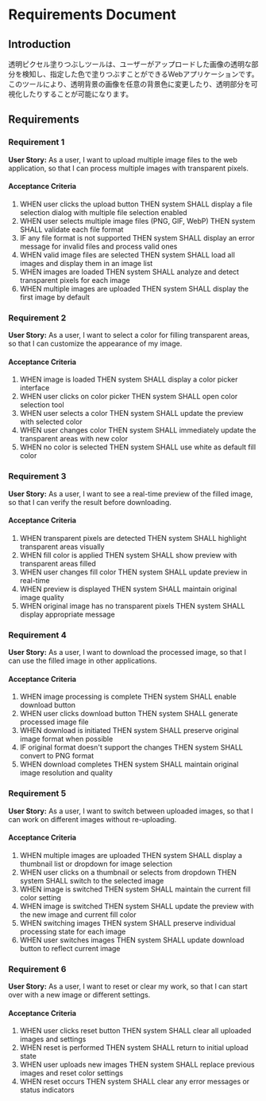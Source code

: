 # Requirements Document

## Introduction

透明ピクセル塗りつぶしツールは、ユーザーがアップロードした画像の透明な部分を検知し、指定した色で塗りつぶすことができるWebアプリケーションです。このツールにより、透明背景の画像を任意の背景色に変更したり、透明部分を可視化したりすることが可能になります。

## Requirements

### Requirement 1

**User Story:** As a user, I want to upload multiple image files to the web application, so that I can process multiple images with transparent pixels.

#### Acceptance Criteria

1. WHEN user clicks the upload button THEN system SHALL display a file selection dialog with multiple file selection enabled
2. WHEN user selects multiple image files (PNG, GIF, WebP) THEN system SHALL validate each file format
3. IF any file format is not supported THEN system SHALL display an error message for invalid files and process valid ones
4. WHEN valid image files are selected THEN system SHALL load all images and display them in an image list
5. WHEN images are loaded THEN system SHALL analyze and detect transparent pixels for each image
6. WHEN multiple images are uploaded THEN system SHALL display the first image by default

### Requirement 2

**User Story:** As a user, I want to select a color for filling transparent areas, so that I can customize the appearance of my image.

#### Acceptance Criteria

1. WHEN image is loaded THEN system SHALL display a color picker interface
2. WHEN user clicks on color picker THEN system SHALL open color selection tool
3. WHEN user selects a color THEN system SHALL update the preview with selected color
4. WHEN user changes color THEN system SHALL immediately update the transparent areas with new color
5. WHEN no color is selected THEN system SHALL use white as default fill color

### Requirement 3

**User Story:** As a user, I want to see a real-time preview of the filled image, so that I can verify the result before downloading.

#### Acceptance Criteria

1. WHEN transparent pixels are detected THEN system SHALL highlight transparent areas visually
2. WHEN fill color is applied THEN system SHALL show preview with transparent areas filled
3. WHEN user changes fill color THEN system SHALL update preview in real-time
4. WHEN preview is displayed THEN system SHALL maintain original image quality
5. WHEN original image has no transparent pixels THEN system SHALL display appropriate message

### Requirement 4

**User Story:** As a user, I want to download the processed image, so that I can use the filled image in other applications.

#### Acceptance Criteria

1. WHEN image processing is complete THEN system SHALL enable download button
2. WHEN user clicks download button THEN system SHALL generate processed image file
3. WHEN download is initiated THEN system SHALL preserve original image format when possible
4. IF original format doesn't support the changes THEN system SHALL convert to PNG format
5. WHEN download completes THEN system SHALL maintain original image resolution and quality

### Requirement 5

**User Story:** As a user, I want to switch between uploaded images, so that I can work on different images without re-uploading.

#### Acceptance Criteria

1. WHEN multiple images are uploaded THEN system SHALL display a thumbnail list or dropdown for image selection
2. WHEN user clicks on a thumbnail or selects from dropdown THEN system SHALL switch to the selected image
3. WHEN image is switched THEN system SHALL maintain the current fill color setting
4. WHEN image is switched THEN system SHALL update the preview with the new image and current fill color
5. WHEN switching images THEN system SHALL preserve individual processing state for each image
6. WHEN user switches images THEN system SHALL update download button to reflect current image

### Requirement 6

**User Story:** As a user, I want to reset or clear my work, so that I can start over with a new image or different settings.

#### Acceptance Criteria

1. WHEN user clicks reset button THEN system SHALL clear all uploaded images and settings
2. WHEN reset is performed THEN system SHALL return to initial upload state
3. WHEN user uploads new images THEN system SHALL replace previous images and reset color settings
4. WHEN reset occurs THEN system SHALL clear any error messages or status indicators